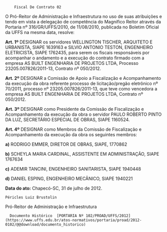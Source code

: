         Fiscal De Contrato 02  

O Pró-Reitor de Administração e Infraestrutura no uso de suas atribuições e tendo em vista a delegação de competência do Magnífico Reitor através da Portaria nº 316/GR/UFFS/2010, de 11/08/2010, publicada no Boletim Oficial da UFFS na mesma data, resolve:

 **Art. 1º** DESIGNAR os servidores WELLINGTON TISCHER, ARQUITETO E URBANISTA, SIAPE 1639163 e SILVIO ANTONIO TESTON, ENGENHEIRO ELETRICISTA, SIAPE 1762435, para serem os fiscais responsáveis por acompanhar o andamento e a execução do contrato firmado com a empresa AS BUILT ENGENHARIA DE PROJETOS LTDA, Processo 23205.007826/2011-13, Contrato nº 050/2012.

 **Art. 2º** DESIGNAR a Comissão de Apoio a Fiscalização e Acompanhamento da execução da obra referente processo de licitação/pregão eletrônico nº 70/2011, processo nº 23205.007826/2011-13, que teve como vencedora a empresa AS BUILT ENGENHARIA DE PROJETOS LTDA, Contrato nº 050/2012.

 **Art. 3º** DESIGNAR como Presidente da Comissão de Fiscalização e Acompanhamento da execução da obra o servidor PAULO ROBERTO PINTO DA LUZ, SECRETÁRIO ESPECIAL DE OBRAS, SIAPE 1160524.

 **Art. 4º** DESIGNAR como Membros da Comissão de Fiscalização e Acompanhamento da execução da obra os seguintes membros:

 **a)** RODRIGO EMMER, DIRETOR DE OBRAS, SIAPE, 1770862

 **b)** SCHEYLA MARIA CARDINAL, ASSISTENTE EM ADMINISTRAÇÃO, SIAPE 1767634

 **c)** ADEMIR TANCINI, ENGENHEIRO SANITARISTA, SIAPE 1940448

 **d)** DANIEL ESPING, ENGENHEIRO MECÂNICO, SIAPE 1940221

  

   **Data do ato:** Chapecó-SC, 31 de julho de 2012.   
 

    Péricles Luiz Brustolin   
 Pró-Reitor de Administração e Infraestrutura 

      Documento Histórico  [PORTARIA Nº 102/PROAD/UFFS/2012](https://www.uffs.edu.br/atos-normativos/portaria/proad/2012-0102/@@download/documento_historico)     
      